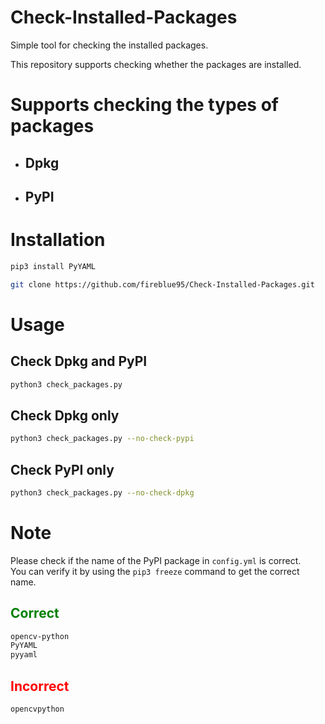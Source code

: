 # Check-Installed-Packages
Simple tool for checking the installed packages.

This repository supports checking whether the packages are installed.

Supports checking the types of packages
===
* ## Dpkg
* ## PyPI

Installation
===

```bash
pip3 install PyYAML
```

```bash
git clone https://github.com/fireblue95/Check-Installed-Packages.git
```

Usage
===

Check Dpkg and PyPI
---
```bash
python3 check_packages.py 
```

Check Dpkg only
---
```bash
python3 check_packages.py --no-check-pypi
```

Check PyPI only
---
```bash
python3 check_packages.py --no-check-dpkg
```

Note
=
Please check if the name of the PyPI package in `config.yml` is correct.  
You can verify it by using the `pip3 freeze` command to get the correct name.

## <span style="color:green">Correct</span>
```bash
opencv-python
PyYAML
pyyaml
```

## <span style="color:red">Incorrect</span>
```bash
opencvpython
```